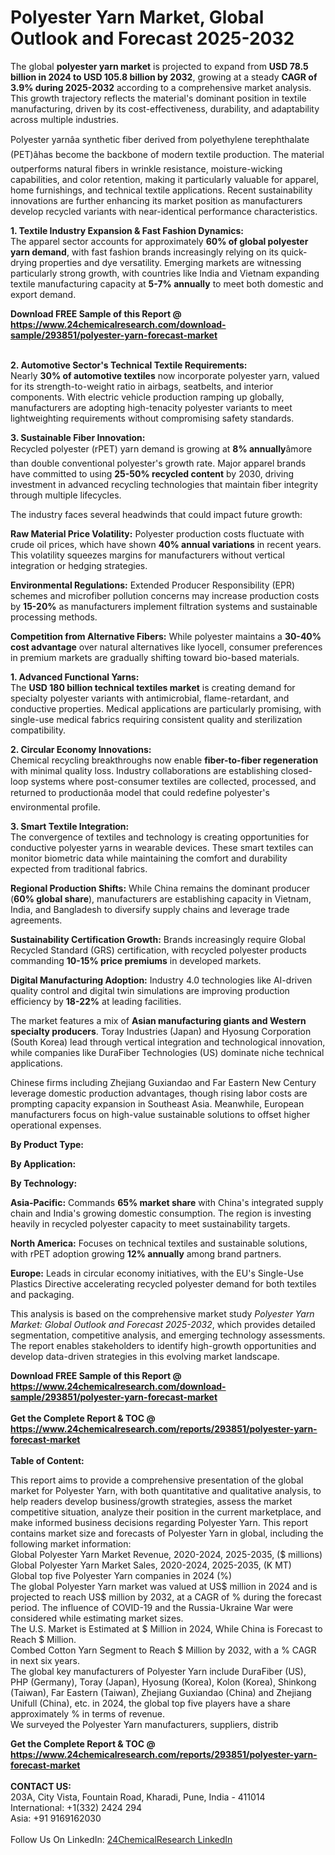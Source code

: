 <h1>Polyester Yarn Market, Global Outlook and Forecast 2025-2032</h1><p>The global <strong>polyester yarn market</strong> is projected to expand from <strong>USD 78.5 billion in 2024 to USD 105.8 billion by 2032</strong>, growing at a steady <strong>CAGR of 3.9% during 2025-2032</strong> according to a comprehensive market analysis. This growth trajectory reflects the material's dominant position in textile manufacturing, driven by its cost-effectiveness, durability, and adaptability across multiple industries.</p><p>Polyester yarnâa synthetic fiber derived from polyethylene terephthalate (PET)âhas become the backbone of modern textile production. The material outperforms natural fibers in wrinkle resistance, moisture-wicking capabilities, and color retention, making it particularly valuable for apparel, home furnishings, and technical textile applications. Recent sustainability innovations are further enhancing its market position as manufacturers develop recycled variants with near-identical performance characteristics.</p><p><strong>1. Textile Industry Expansion &amp; Fast Fashion Dynamics:</strong><br>
The apparel sector accounts for approximately <strong>60% of global polyester yarn demand</strong>, with fast fashion brands increasingly relying on its quick-drying properties and dye versatility. Emerging markets are witnessing particularly strong growth, with countries like India and Vietnam expanding textile manufacturing capacity at <strong>5-7% annually</strong> to meet both domestic and export demand.</p><div><b>Download FREE Sample of this Report @ 
            <a href="https://www.24chemicalresearch.com/download-sample/293851/polyester-yarn-forecast-market">
            https://www.24chemicalresearch.com/download-sample/293851/polyester-yarn-forecast-market</a></b></div><br><p><strong>2. Automotive Sector's Technical Textile Requirements:</strong><br>
Nearly <strong>30% of automotive textiles</strong> now incorporate polyester yarn, valued for its strength-to-weight ratio in airbags, seatbelts, and interior components. With electric vehicle production ramping up globally, manufacturers are adopting high-tenacity polyester variants to meet lightweighting requirements without compromising safety standards.</p><p><strong>3. Sustainable Fiber Innovation:</strong><br>
Recycled polyester (rPET) yarn demand is growing at <strong>8% annually</strong>âmore than double conventional polyester's growth rate. Major apparel brands have committed to using <strong>25-50% recycled content</strong> by 2030, driving investment in advanced recycling technologies that maintain fiber integrity through multiple lifecycles.</p><p>The industry faces several headwinds that could impact future growth:</p><p><strong>Raw Material Price Volatility:</strong> Polyester production costs fluctuate with crude oil prices, which have shown <strong>40% annual variations</strong> in recent years. This volatility squeezes margins for manufacturers without vertical integration or hedging strategies.</p><p><strong>Environmental Regulations:</strong> Extended Producer Responsibility (EPR) schemes and microfiber pollution concerns may increase production costs by <strong>15-20%</strong> as manufacturers implement filtration systems and sustainable processing methods.</p><p><strong>Competition from Alternative Fibers:</strong> While polyester maintains a <strong>30-40% cost advantage</strong> over natural alternatives like lyocell, consumer preferences in premium markets are gradually shifting toward bio-based materials.</p><p><strong>1. Advanced Functional Yarns:</strong><br>
The <strong>USD 180 billion technical textiles market</strong> is creating demand for specialty polyester variants with antimicrobial, flame-retardant, and conductive properties. Medical applications are particularly promising, with single-use medical fabrics requiring consistent quality and sterilization compatibility.</p><p><strong>2. Circular Economy Innovations:</strong><br>
Chemical recycling breakthroughs now enable <strong>fiber-to-fiber regeneration</strong> with minimal quality loss. Industry collaborations are establishing closed-loop systems where post-consumer textiles are collected, processed, and returned to productionâa model that could redefine polyester's environmental profile.</p><p><strong>3. Smart Textile Integration:</strong><br>
The convergence of textiles and technology is creating opportunities for conductive polyester yarns in wearable devices. These smart textiles can monitor biometric data while maintaining the comfort and durability expected from traditional fabrics.</p><p><strong>Regional Production Shifts:</strong> While China remains the dominant producer (<strong>60% global share</strong>), manufacturers are establishing capacity in Vietnam, India, and Bangladesh to diversify supply chains and leverage trade agreements.</p><p><strong>Sustainability Certification Growth:</strong> Brands increasingly require Global Recycled Standard (GRS) certification, with recycled polyester products commanding <strong>10-15% price premiums</strong> in developed markets.</p><p><strong>Digital Manufacturing Adoption:</strong> Industry 4.0 technologies like AI-driven quality control and digital twin simulations are improving production efficiency by <strong>18-22%</strong> at leading facilities.</p><p>The market features a mix of <strong>Asian manufacturing giants and Western specialty producers</strong>. Toray Industries (Japan) and Hyosung Corporation (South Korea) lead through vertical integration and technological innovation, while companies like DuraFiber Technologies (US) dominate niche technical applications.</p><p>Chinese firms including Zhejiang Guxiandao and Far Eastern New Century leverage domestic production advantages, though rising labor costs are prompting capacity expansion in Southeast Asia. Meanwhile, European manufacturers focus on high-value sustainable solutions to offset higher operational expenses.</p><p><strong>By Product Type:</strong>
		</p><p><strong>By Application:</strong>
		</p><p><strong>By Technology:</strong>
		</p><p><strong>Asia-Pacific:</strong> Commands <strong>65% market share</strong> with China's integrated supply chain and India's growing domestic consumption. The region is investing heavily in recycled polyester capacity to meet sustainability targets.</p><p><strong>North America:</strong> Focuses on technical textiles and sustainable solutions, with rPET adoption growing <strong>12% annually</strong> among brand partners.</p><p><strong>Europe:</strong> Leads in circular economy initiatives, with the EU's Single-Use Plastics Directive accelerating recycled polyester demand for both textiles and packaging.</p><p>This analysis is based on the comprehensive market study <em>Polyester Yarn Market: Global Outlook and Forecast 2025-2032</em>, which provides detailed segmentation, competitive analysis, and emerging technology assessments. The report enables stakeholders to identify high-growth opportunities and develop data-driven strategies in this evolving market landscape.</p><div><b>Download FREE Sample of this Report @ 
            <a href="https://www.24chemicalresearch.com/download-sample/293851/polyester-yarn-forecast-market">
            https://www.24chemicalresearch.com/download-sample/293851/polyester-yarn-forecast-market</a></b></div><br><div><b>Get the Complete Report & TOC @ 
            <a href="https://www.24chemicalresearch.com/reports/293851/polyester-yarn-forecast-market">
            https://www.24chemicalresearch.com/reports/293851/polyester-yarn-forecast-market</a></b></div><br>
            <b>Table of Content:</b><p>This report aims to provide a comprehensive presentation of the global market for Polyester Yarn, with both quantitative and qualitative analysis, to help readers develop business/growth strategies, assess the market competitive situation, analyze their position in the current marketplace, and make informed business decisions regarding Polyester Yarn. This report contains market size and forecasts of Polyester Yarn in global, including the following market information:<br />
Global Polyester Yarn Market Revenue, 2020-2024, 2025-2035, ($ millions)<br />
Global Polyester Yarn Market Sales, 2020-2024, 2025-2035, (K MT)<br />
Global top five Polyester Yarn companies in 2024 (%)<br />
The global Polyester Yarn market was valued at US$ million in 2024 and is projected to reach US$ million by 2032, at a CAGR of % during the forecast period. The influence of COVID-19 and the Russia-Ukraine War were considered while estimating market sizes.<br />
The U.S. Market is Estimated at $ Million in 2024, While China is Forecast to Reach $ Million.<br />
Combed Cotton Yarn Segment to Reach $ Million by 2032, with a % CAGR in next six years.<br />
The global key manufacturers of Polyester Yarn include DuraFiber (US), PHP (Germany), Toray (Japan), Hyosung (Korea), Kolon (Korea), Shinkong (Taiwan), Far Eastern (Taiwan), Zhejiang Guxiandao (China) and Zhejiang Unifull (China), etc. in 2024, the global top five players have a share approximately % in terms of revenue.<br />
We surveyed the Polyester Yarn manufacturers, suppliers, distrib</p><div><b>Get the Complete Report & TOC @ 
            <a href="https://www.24chemicalresearch.com/reports/293851/polyester-yarn-forecast-market">
            https://www.24chemicalresearch.com/reports/293851/polyester-yarn-forecast-market</a></b></div><br><b>CONTACT US:</b><br>
            203A, City Vista, Fountain Road, Kharadi, Pune, India - 411014<br>
            International: +1(332) 2424 294<br>
            Asia: +91 9169162030 <br><br>
            Follow Us On LinkedIn: <a href="https://www.linkedin.com/company/24chemicalresearch/">24ChemicalResearch LinkedIn</a>